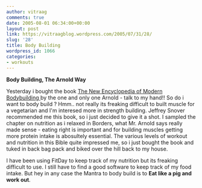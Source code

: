 ```yaml
---
author: vitraag
comments: true
date: 2005-08-01 06:34:00+00:00
layout: post
link: https://vitraagblog.wordpress.com/2005/07/31/28/
slug: '28'
title: Body Building
wordpress_id: 1066
categories:
- workouts
---
```


**Body Building, The Arnold Way**

Yesterday i bought the book [The New Encyclopedia of Modern Bodybuilding ](http://www.amazon.com/exec/obidos/tg/detail/-/0684843749/104-2522429-2254306?v=glance) by the one and only one Arnold - talk to my hand!! So do i want to body build ? Hmm.. not really its freaking difficult to built muscle for a vegetarian and I'm interesed more in strength building. Jeffrey Snover recommended me this book, so i just decided to give it a shot. I sampled the chapter on nutrition as i relaxed in Borders, what Mr. Arnold says really made sense - eating right is important and for building muscles getting more protein intake is abosultely essential. The various levels of workout and nutrition in this Bible quite impressed me, so i just bought the book and tuked in back bag pack and biked over the hill back to my house.

I have been using FitDay to keep track of my nutrition but its freaking difficult to use. I still have to find a good software to keep track of my food intake. But hey in any case the Mantra to body build is to **Eat like a pig and work out**.
